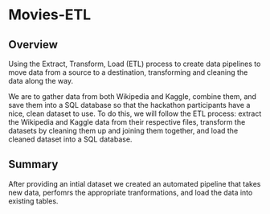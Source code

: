 # Movies-ETL

## Overview 

Using the Extract, Transform, Load (ETL) process to create data pipelines to move data from a source to a destination, transforming and cleaning the data along the way.

We are to gather data from both Wikipedia and Kaggle, combine them, and save them into a SQL database so that the hackathon participants have a nice, clean dataset to use. To do this, we will follow the ETL process: extract the Wikipedia and Kaggle data from their respective files, transform the datasets by cleaning them up and joining them together, and load the cleaned dataset into a SQL database.

## Summary

After providing an intial dataset we created an automated pipeline that takes new data, perfomrs the appropriate tranformations, and load the data into existing tables. 
